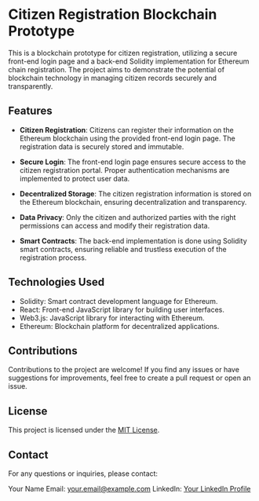 # Citizen Registration Blockchain Prototype

This is a blockchain prototype for citizen registration, utilizing a secure front-end login page and a back-end Solidity implementation for Ethereum chain registration. The project aims to demonstrate the potential of blockchain technology in managing citizen records securely and transparently.

## Features

- **Citizen Registration**: Citizens can register their information on the Ethereum blockchain using the provided front-end login page. The registration data is securely stored and immutable.

- **Secure Login**: The front-end login page ensures secure access to the citizen registration portal. Proper authentication mechanisms are implemented to protect user data.

- **Decentralized Storage**: The citizen registration information is stored on the Ethereum blockchain, ensuring decentralization and transparency.

- **Data Privacy**: Only the citizen and authorized parties with the right permissions can access and modify their registration data.

- **Smart Contracts**: The back-end implementation is done using Solidity smart contracts, ensuring reliable and trustless execution of the registration process.

## Technologies Used

- Solidity: Smart contract development language for Ethereum.
- React: Front-end JavaScript library for building user interfaces.
- Web3.js: JavaScript library for interacting with Ethereum.
- Ethereum: Blockchain platform for decentralized applications.

## Contributions

Contributions to the project are welcome! If you find any issues or have suggestions for improvements, feel free to create a pull request or open an issue.

## License

This project is licensed under the [MIT License](LICENSE).

## Contact

For any questions or inquiries, please contact:

Your Name
Email: your.email@example.com
LinkedIn: [Your LinkedIn Profile](https://www.linkedin.com/in/your-username/)
